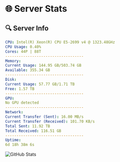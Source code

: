 # 🌐 Server Stats
## 🔍 Server Info
```yaml
CPU: Intel(R) Xeon(R) CPU E5-2699 v4 @ 1323.48GHz
CPU Usage: 0.40%
Cores: 44P | 88T
-----------------------------------
Memory:
Current Usage: 144.95 GB/503.74 GB
Available: 355.34 GB
-----------------------------------
Disk:
Current Usage: 57.77 GB/1.71 TB
Free: 1.57 TB
-----------------------------------
GPU:
No GPU detected
-----------------------------------
Network:
Current Transfer (Sent): 16.00 MB/s
Current Transfer (Received): 101.70 KB/s
Total Sent: 11.92 TB
Total Received: 116.51 GB
-----------------------------------
Uptime:
6d 18h 38m 6s
```
![GitHub Stats](https://img.shields.io/badge/Updated-2025-03-14_16:00:55-blue)